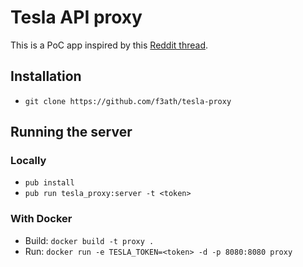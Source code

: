 # Tesla API proxy
This is a PoC app inspired by this [Reddit thread](https://www.reddit.com/r/teslamotors/comments/9joh3c/ill_build_your_unofficial_tesla_owner_app_or/e6tyix7/).

## Installation
- `git clone https://github.com/f3ath/tesla-proxy`


## Running the server
### Locally
- `pub install`
- `pub run tesla_proxy:server -t <token>`

### With Docker
- Build: `docker build -t proxy .`
- Run: `docker run -e TESLA_TOKEN=<token> -d -p 8080:8080 proxy`